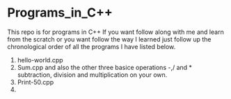 # Programs_in_C++
This repo is for programs in C++
If you want follow along with me and learn from the scratch or you want follow the way I learned just follow up the chronological order of all the programs I have listed below.

1. hello-world.cpp
2. Sum.cpp and also the other three basice operations -,/ and * subtraction, division and multiplication on your own.
3. Print-50.cpp
4. 
